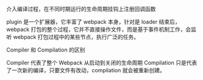 介入编译过程，在不同时期运行的生命周期挂钩上注册回调函数

plugin 是一个扩展器，它丰富了 webpack 本身，针对是 loader 结束后，webpack 打包的整个过程，它并不直接操作文件，而是基于事件机制工作，会监听 webpack 打包过程中的某些节点，执行广泛的任务。

Compiler 和 Compilation 的区别

Compiler 代表了整个 Webpack 从启动到关闭的生命周期 Compilation 只是代表了一次新的编译，只要文件有改动，compilation 就会被重新创建。
